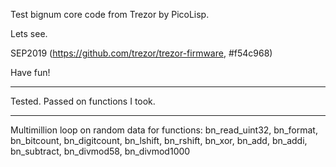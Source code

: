 Test bignum core code from Trezor by PicoLisp.

Lets see.

SEP2019 (https://github.com/trezor/trezor-firmware, #f54c968)

Have fun!

***

Tested. Passed on functions I took.

***

Multimillion loop on random data for functions: bn_read_uint32, bn_format, 
bn_bitcount, bn_digitcount, bn_lshift, bn_rshift, bn_xor, bn_add, bn_addi,
bn_subtract, bn_divmod58, bn_divmod1000
